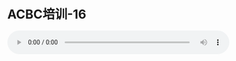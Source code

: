 # ACBC培训-16

<audio style="width: 100%;" preload="false" controls controlslist="nodownload"><source src="//file.simai.life/audio/mp3/old/12144.mp3" type="audio/mpeg">Your browser does not support the audio element.</audio>


